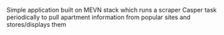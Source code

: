 Simple application built on MEVN stack which runs a scraper Casper task periodically to pull apartment information from popular sites and stores/displays them 
